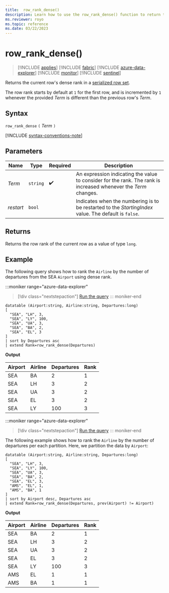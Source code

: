 ```yaml
---
title:  row_rank_dense()
description: Learn how to use the row_rank_dense() function to return the current row's dense rank in a serialized row set.
ms.reviewer: royo
ms.topic: reference
ms.date: 03/22/2023
---
```

# row_rank_dense()

> [!INCLUDE [applies](../includes/applies-to-version/applies.md)] [!INCLUDE [fabric](../includes/applies-to-version/fabric.md)] [!INCLUDE [azure-data-explorer](../includes/applies-to-version/azure-data-explorer.md)] [!INCLUDE [monitor](../includes/applies-to-version/monitor.md)] [!INCLUDE [sentinel](../includes/applies-to-version/sentinel.md)]

Returns the current row's dense rank in a [serialized row set](window-functions.md#serialized-row-set).

The row rank starts by default at `1` for the first row, and is incremented by `1` whenever the provided *Term* is different than the previous row's *Term*.

## Syntax

`row_rank_dense` `(` *Term* `)`

[!INCLUDE [syntax-conventions-note](../includes/syntax-conventions-note.md)]

## Parameters

|Name|Type|Required|Description|
|--|--|--|--|
|*Term*| `string` | :heavy_check_mark:|An expression indicating the value to consider for the rank. The rank is increased whenever the *Term* changes.|
| *restart*| `bool` | | Indicates when the numbering is to be restarted to the *StartingIndex* value. The default is `false`.|
  
## Returns

Returns the row rank of the current row as a value of type `long`.

## Example

The following query shows how to rank the `Airline` by the number of departures from the SEA `Airport` using dense rank.

:::moniker range="azure-data-explorer"
> [!div class="nextstepaction"]
> <a href="https://dataexplorer.azure.com/clusters/help/databases/Samples?query=H4sIAAAAAAAAA0tJLAHCpJxUBQ3HzKKC/KISq+KSosy8dB0FID8nMy8VzndJLUgsKiktSi22ysnPS9fk5Yrm5VJQUAp2dVTSUVDy8QCSxjooQpFA0tDAAEUw1BFDnROINEIRcvUBqeLliuXlqlEoBjpLIakSyQUKicXJIJnUipLUvBSFoMS8bNui/PL4IiAjPiU1rzhVA6FYEwC7n6cO5QAAAA==" target="_blank">Run the query</a>
::: moniker-end

```kusto
datatable (Airport:string, Airline:string, Departures:long)
[
  "SEA", "LH", 3,
  "SEA", "LY", 100,
  "SEA", "UA", 3,
  "SEA", "BA", 2,
  "SEA", "EL", 3
]
| sort by Departures asc
| extend Rank=row_rank_dense(Departures)
```

**Output**

Airport  | Airline  | Departures  | Rank
---------|----------|-------------|------
SEA      | BA       | 2           | 1
SEA      | LH       | 3           | 2
SEA      | UA       | 3           | 2
SEA      | EL       | 3           | 2
SEA      | LY       | 100         | 3

:::moniker range="azure-data-explorer"
> [!div class="nextstepaction"]
> <a href="https://dataexplorer.azure.com/clusters/help/databases/Samples?query=H4sIAAAAAAAAA2WQTQuCQBCG7wv+h8mTggetm+DBSOhgl6RDRIi6g0iyyuz2Bf341khtiYGXmYd3hpnhhdJRtghO3FDfkQqlokbUHui6bQRO9Qb7gtSVUIZtJ2rXYieLAdhZEtse2OlW68oz0FFr4PsGPMR/vvWgSwMl6eyKd9mEAgN9GgOLnS32AqmXh/IJ3zuAo6x+t4ZCVoMPHwoFh30hLhF195x0knMUEp3Z7EFPeBt/4sIiGue6b3gIxbszAQAA" target="_blank">Run the query</a>
::: moniker-end

The following example shows how to rank the `Airline` by the number of departures per each partition. Here, we partition the data by `Airport`: 

```kusto
datatable (Airport:string, Airline:string, Departures:long)
[
  "SEA", "LH", 3,
  "SEA", "LY", 100,
  "SEA", "UA", 3,
  "SEA", "BA", 2,
  "SEA", "EL", 3,
  "AMS", "EL", 1,
  "AMS", "BA", 1
]
| sort by Airport desc, Departures asc
| extend Rank=row_rank_dense(Departures, prev(Airport) != Airport)
```

**Output**

Airport  | Airline  | Departures  | Rank
---------|----------|-------------|------
SEA      | BA       | 2           | 1
SEA      | LH       | 3           | 2
SEA      | UA       | 3           | 2
SEA      | EL       | 3           | 2
SEA      | LY       | 100         | 3
AMS      | EL       | 1           | 1
AMS      | BA       | 1           | 1
